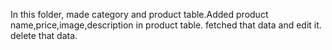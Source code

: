 In this folder, made category and product table.Added product name,price,image,description in product table.
fetched that data and edit it.
delete that data.
